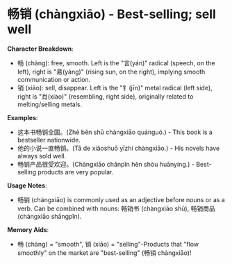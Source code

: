 # **畅销 (chàngxiāo) - Best-selling; sell well**

**Character Breakdown**:  
- 畅 (chàng): free, smooth. Left is the "言(yán)" radical (speech, on the left), right is "昜(yáng)" (rising sun, on the right), implying smooth communication or action.  
- 销 (xiāo): sell, disappear. Left is the "钅(jīn)" metal radical (left side), right is "肖(xiào)" (resembling, right side), originally related to melting/selling metals.

**Examples**:  
- 这本书畅销全国。(Zhè běn shū chàngxiāo quánguó.) - This book is a bestseller nationwide.  
- 他的小说一直畅销。(Tā de xiǎoshuō yīzhí chàngxiāo.) - His novels have always sold well.  
- 畅销产品很受欢迎。(Chàngxiāo chǎnpǐn hěn shòu huānyíng.) - Best-selling products are very popular.

**Usage Notes**:  
- 畅销 (chàngxiāo) is commonly used as an adjective before nouns or as a verb. Can be combined with nouns: 畅销书 (chàngxiāo shū), 畅销商品 (chàngxiāo shāngpǐn).

**Memory Aids**:  
- 畅 (chàng) = "smooth", 销 (xiāo) = "selling"-Products that "flow smoothly" on the market are "best-selling" (畅销 chàngxiāo)!